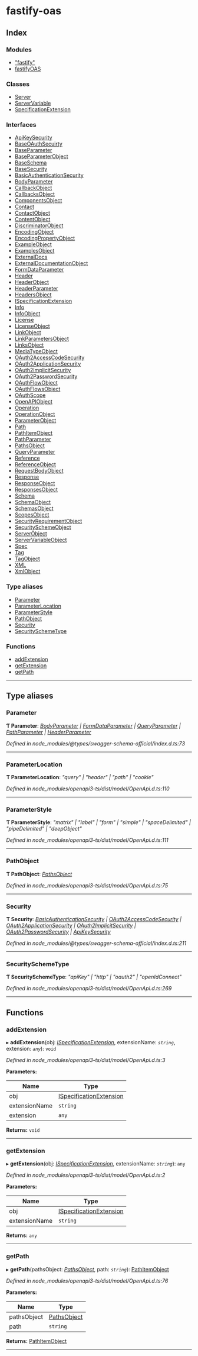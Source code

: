 
#  fastify-oas

## Index

### Modules

* ["fastify"](modules/_fastify_.md)
* [fastifyOAS](modules/fastifyoas.md)

### Classes

* [Server](classes/server.md)
* [ServerVariable](classes/servervariable.md)
* [SpecificationExtension](classes/specificationextension.md)

### Interfaces

* [ApiKeySecurity](interfaces/apikeysecurity.md)
* [BaseOAuthSecuirty](interfaces/baseoauthsecuirty.md)
* [BaseParameter](interfaces/baseparameter.md)
* [BaseParameterObject](interfaces/baseparameterobject.md)
* [BaseSchema](interfaces/baseschema.md)
* [BaseSecurity](interfaces/basesecurity.md)
* [BasicAuthenticationSecurity](interfaces/basicauthenticationsecurity.md)
* [BodyParameter](interfaces/bodyparameter.md)
* [CallbackObject](interfaces/callbackobject.md)
* [CallbacksObject](interfaces/callbacksobject.md)
* [ComponentsObject](interfaces/componentsobject.md)
* [Contact](interfaces/contact.md)
* [ContactObject](interfaces/contactobject.md)
* [ContentObject](interfaces/contentobject.md)
* [DiscriminatorObject](interfaces/discriminatorobject.md)
* [EncodingObject](interfaces/encodingobject.md)
* [EncodingPropertyObject](interfaces/encodingpropertyobject.md)
* [ExampleObject](interfaces/exampleobject.md)
* [ExamplesObject](interfaces/examplesobject.md)
* [ExternalDocs](interfaces/externaldocs.md)
* [ExternalDocumentationObject](interfaces/externaldocumentationobject.md)
* [FormDataParameter](interfaces/formdataparameter.md)
* [Header](interfaces/header.md)
* [HeaderObject](interfaces/headerobject.md)
* [HeaderParameter](interfaces/headerparameter.md)
* [HeadersObject](interfaces/headersobject.md)
* [ISpecificationExtension](interfaces/ispecificationextension.md)
* [Info](interfaces/info.md)
* [InfoObject](interfaces/infoobject.md)
* [License](interfaces/license.md)
* [LicenseObject](interfaces/licenseobject.md)
* [LinkObject](interfaces/linkobject.md)
* [LinkParametersObject](interfaces/linkparametersobject.md)
* [LinksObject](interfaces/linksobject.md)
* [MediaTypeObject](interfaces/mediatypeobject.md)
* [OAuth2AccessCodeSecurity](interfaces/oauth2accesscodesecurity.md)
* [OAuth2ApplicationSecurity](interfaces/oauth2applicationsecurity.md)
* [OAuth2ImplicitSecurity](interfaces/oauth2implicitsecurity.md)
* [OAuth2PasswordSecurity](interfaces/oauth2passwordsecurity.md)
* [OAuthFlowObject](interfaces/oauthflowobject.md)
* [OAuthFlowsObject](interfaces/oauthflowsobject.md)
* [OAuthScope](interfaces/oauthscope.md)
* [OpenAPIObject](interfaces/openapiobject.md)
* [Operation](interfaces/operation.md)
* [OperationObject](interfaces/operationobject.md)
* [ParameterObject](interfaces/parameterobject.md)
* [Path](interfaces/path.md)
* [PathItemObject](interfaces/pathitemobject.md)
* [PathParameter](interfaces/pathparameter.md)
* [PathsObject](interfaces/pathsobject.md)
* [QueryParameter](interfaces/queryparameter.md)
* [Reference](interfaces/reference.md)
* [ReferenceObject](interfaces/referenceobject.md)
* [RequestBodyObject](interfaces/requestbodyobject.md)
* [Response](interfaces/response.md)
* [ResponseObject](interfaces/responseobject.md)
* [ResponsesObject](interfaces/responsesobject.md)
* [Schema](interfaces/schema.md)
* [SchemaObject](interfaces/schemaobject.md)
* [SchemasObject](interfaces/schemasobject.md)
* [ScopesObject](interfaces/scopesobject.md)
* [SecurityRequirementObject](interfaces/securityrequirementobject.md)
* [SecuritySchemeObject](interfaces/securityschemeobject.md)
* [ServerObject](interfaces/serverobject.md)
* [ServerVariableObject](interfaces/servervariableobject.md)
* [Spec](interfaces/spec.md)
* [Tag](interfaces/tag.md)
* [TagObject](interfaces/tagobject.md)
* [XML](interfaces/xml.md)
* [XmlObject](interfaces/xmlobject.md)

### Type aliases

* [Parameter](#parameter)
* [ParameterLocation](#parameterlocation)
* [ParameterStyle](#parameterstyle)
* [PathObject](#pathobject)
* [Security](#security)
* [SecuritySchemeType](#securityschemetype)

### Functions

* [addExtension](#addextension)
* [getExtension](#getextension)
* [getPath](#getpath)

---

## Type aliases

<a id="parameter"></a>

###  Parameter

**Ƭ Parameter**: *[BodyParameter](interfaces/bodyparameter.md) | [FormDataParameter](interfaces/formdataparameter.md) | [QueryParameter](interfaces/queryparameter.md) | [PathParameter](interfaces/pathparameter.md) | [HeaderParameter](interfaces/headerparameter.md)*

*Defined in node_modules/@types/swagger-schema-official/index.d.ts:73*

___
<a id="parameterlocation"></a>

###  ParameterLocation

**Ƭ ParameterLocation**: *"query" | "header" | "path" | "cookie"*

*Defined in node_modules/openapi3-ts/dist/model/OpenApi.d.ts:110*

___
<a id="parameterstyle"></a>

###  ParameterStyle

**Ƭ ParameterStyle**: *"matrix" | "label" | "form" | "simple" | "spaceDelimited" | "pipeDelimited" | "deepObject"*

*Defined in node_modules/openapi3-ts/dist/model/OpenApi.d.ts:111*

___
<a id="pathobject"></a>

###  PathObject

**Ƭ PathObject**: *[PathsObject](interfaces/pathsobject.md)*

*Defined in node_modules/openapi3-ts/dist/model/OpenApi.d.ts:75*

___
<a id="security"></a>

###  Security

**Ƭ Security**: *[BasicAuthenticationSecurity](interfaces/basicauthenticationsecurity.md) | [OAuth2AccessCodeSecurity](interfaces/oauth2accesscodesecurity.md) | [OAuth2ApplicationSecurity](interfaces/oauth2applicationsecurity.md) | [OAuth2ImplicitSecurity](interfaces/oauth2implicitsecurity.md) | [OAuth2PasswordSecurity](interfaces/oauth2passwordsecurity.md) | [ApiKeySecurity](interfaces/apikeysecurity.md)*

*Defined in node_modules/@types/swagger-schema-official/index.d.ts:211*

___
<a id="securityschemetype"></a>

###  SecuritySchemeType

**Ƭ SecuritySchemeType**: *"apiKey" | "http" | "oauth2" | "openIdConnect"*

*Defined in node_modules/openapi3-ts/dist/model/OpenApi.d.ts:269*

___

## Functions

<a id="addextension"></a>

###  addExtension

▸ **addExtension**(obj: *[ISpecificationExtension](interfaces/ispecificationextension.md)*, extensionName: *`string`*, extension: *`any`*): `void`

*Defined in node_modules/openapi3-ts/dist/model/OpenApi.d.ts:3*

**Parameters:**

| Name | Type |
| ------ | ------ |
| obj | [ISpecificationExtension](interfaces/ispecificationextension.md) |
| extensionName | `string` |
| extension | `any` |

**Returns:** `void`

___
<a id="getextension"></a>

###  getExtension

▸ **getExtension**(obj: *[ISpecificationExtension](interfaces/ispecificationextension.md)*, extensionName: *`string`*): `any`

*Defined in node_modules/openapi3-ts/dist/model/OpenApi.d.ts:2*

**Parameters:**

| Name | Type |
| ------ | ------ |
| obj | [ISpecificationExtension](interfaces/ispecificationextension.md) |
| extensionName | `string` |

**Returns:** `any`

___
<a id="getpath"></a>

###  getPath

▸ **getPath**(pathsObject: *[PathsObject](interfaces/pathsobject.md)*, path: *`string`*): [PathItemObject](interfaces/pathitemobject.md)

*Defined in node_modules/openapi3-ts/dist/model/OpenApi.d.ts:76*

**Parameters:**

| Name | Type |
| ------ | ------ |
| pathsObject | [PathsObject](interfaces/pathsobject.md) |
| path | `string` |

**Returns:** [PathItemObject](interfaces/pathitemobject.md)

___


